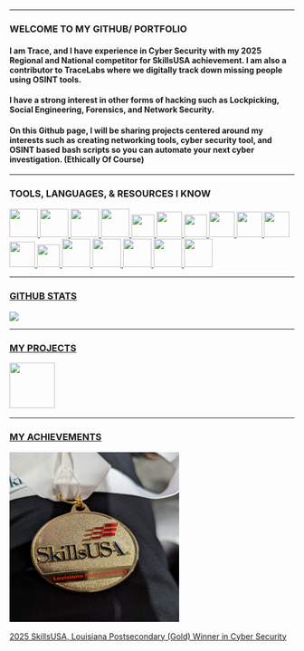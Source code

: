 <img src="" alt="" />

---

### WELCOME TO MY GITHUB/ PORTFOLIO

#### I am Trace, and I have experience in Cyber Security with my 2025 Regional and National competitor for SkillsUSA achievement. I am also a contributor to TraceLabs where we digitally track down missing people using OSINT tools.
#### I have a strong interest in other forms of hacking such as Lockpicking, Social Engineering, Forensics, and Network Security.
#### On this Github page, I will be sharing projects centered around my interests such as creating networking tools, cyber security tool, and OSINT based bash scripts so you can automate your next cyber investigation. (Ethically Of Course)
---

### TOOLS, LANGUAGES, & RESOURCES I KNOW

<p>
    <!--Link 1: LINUX KERNAL-->
 <a href="https://www.linux.org/" </a> 
    <img height="50" width="50" src="https://img.icons8.com/?size=48&id=17842&format=png" />
    <!--Link 2:WINDOWS-->
  <a href="https://www.microsoft.com/software-download/windows11" </a> 
    <img height="50" width="50" src="https://img.icons8.com/?size=48&id=TuXN3JNUBGOT&format=png" />
     <!--LInk 3:BASH SCRIPTING-->
<a href="https://www.gnu.org/software/bash/" </a> 
    <img height="50" width="50" src="https://img.icons8.com/?size=48&id=9MJf0ngDwS8z&format=png" />
     <!--Link 4:KALI LINUX-->
  <a href="https://www.kali.org/" </a> 
    <img height="50" width="50" src="https://img.icons8.com/?size=80&id=qBWtR72kluCU&format=png" />
     <!--Link 5: QUBES OS-->
<a href="https://www.qubes-os.org/" </a> 
    <img height="40" width="40" src="https://upload.wikimedia.org/wikipedia/commons/thumb/6/61/Qubes_OS_Logo.svg/250px-Qubes_OS_Logo.svg.png" />
     <!--Link 6: NMAP-->
<a href="https://nmap.org/" </a> 
    <img height="45" width="45" src="https://img.icons8.com/?size=48&id=9b5wowKIlo9d&format=png" />
     <!--Link 7: WIRESHARK-->
<a href="https://www.wireshark.org/" </a> 
    <img height="40" width="40" src="https://upload.wikimedia.org/wikipedia/commons/thumb/d/df/Wireshark_icon.svg/100px-Wireshark_icon.svg.png" />
      <!--Link 8: PYTHON-->
<a href="https://www.python.org/" </a> 
    <img height="45" width="45" src="https://img.icons8.com/?size=100&id=13441&format=png&color=000000" />
      <!--Link 9:KALI LINUX-->
<a href="https://code.visualstudio.com/" </a> 
    <img height="45" width="45" src="https://img.icons8.com/?size=48&id=9OGIyU8hrxW5&format=png" />
       <!--Link 10: OWASP-->
<a href="https://owasp.org/" </a> 
    <img height="45" width="45" src="https://cydrill.com/wp-content/uploads/owasp_logo_flat2_icon.png" />
      <!--Link 11: HACKTHEBOX-->
<a href="https://www.hackthebox.com/" </a> 
    <img height="45" width="45" src="https://silofy.gallerycdn.vsassets.io/extensions/silofy/hackthebox/0.2.9/1629722910669/Microsoft.VisualStudio.Services.Icons.Default" />
     <!--Link 12: VIM-->
<a href="https://www.vim.org/about.php" </a> 
    <img height="40" width="40" src="https://img.icons8.com/?size=80&id=zC9SDvhmTlTo&format=png" />
 <!--Link 13: PROXMOX-->
<a href="https://www.proxmox.com/en/" </a> 
    <img height="50" width="50" src="https://img.icons8.com/?size=100&id=53iFar0HpEW9&format=png&color=000000" />
 <!--Link 14: TOR-->
<a href="https://www.torproject.org/" </a> 
    <img height="50" width="50" src="https://img.icons8.com/?size=100&id=LSOtRiURcRCx&format=png&color=000000" />
     <!--Link 14: NOTION-->
<a href="https://www.notion.com/" </a> 
    <img height="50" width="50" src="https://images.icon-icons.com/2389/PNG/512/notion_logo_icon_145025.png" />
    <!--Link 14: OSINT-->
<a href="https://osintframework.com/" </a> 
    <img height="50" width="50" src="https://images.icon-icons.com/1908/PNG/512/4552604-globe-internet-sphere-web_121385.png" />
<!--Link 14: TRYHACKME-->
<a href="https://tryhackme.com/" </a> 
    <img height="50" width="50" src="https://images.icon-icons.com/3915/PNG/512/tryhackme_logo_icon_249349.png" />
</p>


---

### GITHUB STATS

<img align="center" src="https://github-readme-stats.vercel.app/api?username=tracelllll&show_icons=true&theme=dark" />

---

### MY PROJECTS
<p>
    <!--$PICEYMAP-->
<a href="https://github.com/cybertracell/spiceymap/blob/main/README.md" </a> 
    <img height="80" width="80" src="IMG_0538.png" />

    
---

### MY ACHIEVEMENTS
<p>
    <!--SKILLSUSA REG. METAL-->
    <img height="300" width="300" src="https://github.com/cybertracell/cybertracell/blob/main/PXL_20250328_160523168_1747186082239.jpg" />

2025 SkillsUSA, Louisiana Postsecondary (Gold) Winner in Cyber Security
